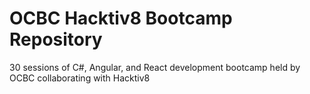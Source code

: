 # OCBC Hacktiv8 Bootcamp Repository
30 sessions of C#, Angular, and React development bootcamp held by OCBC collaborating with Hacktiv8
